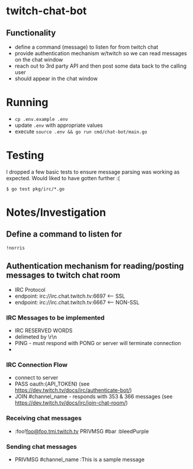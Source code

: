 # twitch-chat-bot

## Functionality

- define a command (message) to listen for from twitch chat
- provide authentication mechanism w/twitch so we can read messages on the chat window
- reach out to 3rd party API and then post some data back to the calling user
- should appear in the chat window

# Running

- `cp .env.example .env`
- update `.env` with appropriate values
- execute `source .env && go run cmd/chat-bot/main.go`

# Testing

I dropped a few basic tests to ensure message parsing was working as expected. Would liked to have gotten further :(

```
$ go test pkg/irc/*.go
```

# Notes/Investigation

## Define a command to listen for

```
!norris
```

## Authentication mechanism for reading/posting messages to twitch chat room

- IRC Protocol
- endpoint: irc://irc.chat.twitch.tv:6697 <-- SSL
- endpoint: irc://irc.chat.twitch.tv:6667 <-- NON-SSL


### IRC Messages to be implemented

- IRC RESERVED WORDS
- delimeted by \r\n
- PING - must respond with PONG or server will terminate connection
- 

### IRC Connection Flow

- connect to server
- PASS oauth:{API_TOKEN} (see https://dev.twitch.tv/docs/irc/authenticate-bot/)
- JOIN #channel_name - responds with 353 & 366 messages (see https://dev.twitch.tv/docs/irc/join-chat-room/)

### Receiving chat messages
- :foo!foo@foo.tmi.twitch.tv PRIVMSG #bar :bleedPurple

### Sending chat messages
- PRIVMSG #channel_name :This is a sample message